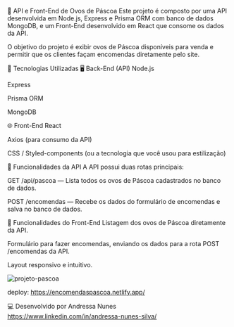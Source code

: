 🐰 API e Front-End de Ovos de Páscoa
Este projeto é composto por uma API desenvolvida em Node.js, Express e Prisma ORM com banco de dados MongoDB, e um Front-End desenvolvido em React que consome os dados da API.

O objetivo do projeto é exibir ovos de Páscoa disponíveis para venda e permitir que os clientes façam encomendas diretamente pelo site.

🚀 Tecnologias Utilizadas
🖥️ Back-End (API)
Node.js

Express

Prisma ORM

MongoDB

🌐 Front-End
React

Axios (para consumo da API)

CSS / Styled-components (ou a tecnologia que você usou para estilização)

🔗 Funcionalidades da API
A API possui duas rotas principais:

GET /api/pascoa — Lista todos os ovos de Páscoa cadastrados no banco de dados.

POST /encomendas — Recebe os dados do formulário de encomendas e salva no banco de dados.

🎯 Funcionalidades do Front-End
Listagem dos ovos de Páscoa diretamente da API.

Formulário para fazer encomendas, enviando os dados para a rota POST /encomendas da API.

Layout responsivo e intuitivo.


![projeto-pascoa](https://github.com/user-attachments/assets/5610ecdc-24af-442d-a3b5-e800596246f0)

deploy: https://encomendaspascoa.netlify.app/

💻 Desenvolvido por 
Andressa Nunes https://www.linkedin.com/in/andressa-nunes-silva/ 
